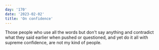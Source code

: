 ```yaml
---
day: '170'
date: '2023-02-02'
title: 'On confidence'
---
```


Those people who use all the words but don't say anything and contradict what they said earlier when pushed or questioned, and yet do it all with supreme confidence, are not my kind of people.
